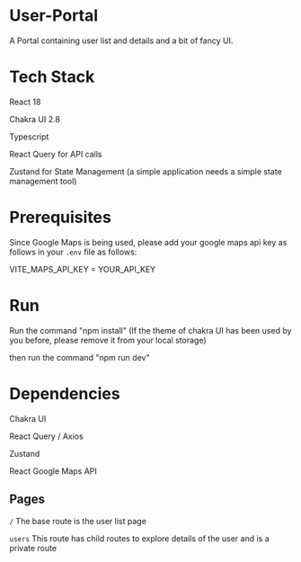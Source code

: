 # User-Portal
A Portal containing user list and details and a bit of fancy UI. 


# Tech Stack 
React 18

Chakra UI 2.8

Typescript

React Query for API calls

Zustand for State Management (a simple application needs a simple state management tool)

# Prerequisites 
Since Google Maps is being used, please add your google maps api key as follows in your `.env` file as follows:


VITE_MAPS_API_KEY = YOUR_API_KEY

# Run
Run the command "npm install"
(If the theme of chakra UI has been used by you before, please remove it from your local storage)

then run the command "npm run dev"

# Dependencies
Chakra UI

React Query / Axios

Zustand

React Google Maps API

## Pages
`/` The base route is the user list page 

`users` This route has child routes to explore details of the user and is a private route
